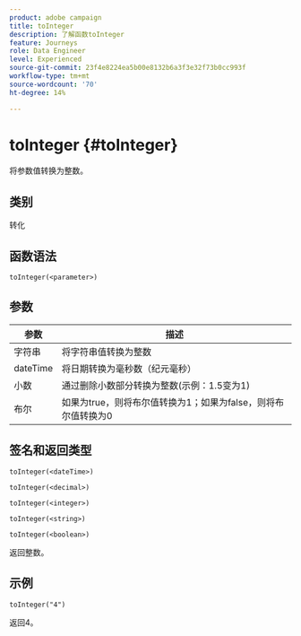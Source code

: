 ```yaml
---
product: adobe campaign
title: toInteger
description: 了解函数toInteger
feature: Journeys
role: Data Engineer
level: Experienced
source-git-commit: 23f4e8224ea5b00e8132b6a3f3e32f73b0cc993f
workflow-type: tm+mt
source-wordcount: '70'
ht-degree: 14%

---
```


# toInteger {#toInteger}

将参数值转换为整数。

## 类别

转化

## 函数语法

`toInteger(<parameter>)`

## 参数

| 参数 | 描述 |
|--- |--- |
| 字符串 | 将字符串值转换为整数 |
| dateTime | 将日期转换为毫秒数（纪元毫秒） |
| 小数 | 通过删除小数部分转换为整数(示例：1.5变为1) |
| 布尔 | 如果为true，则将布尔值转换为1；如果为false，则将布尔值转换为0 |

## 签名和返回类型

`toInteger(<dateTime>)`

`toInteger(<decimal>)`

`toInteger(<integer>)`

`toInteger(<string>)`

`toInteger(<boolean>)`

返回整数。

## 示例

`toInteger("4")`

返回4。
